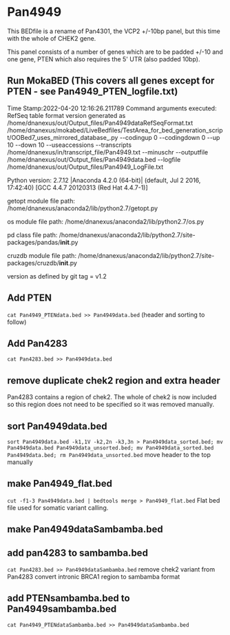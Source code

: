 # Pan4949

This BEDfile is a rename of Pan4301, the VCP2 +/-10bp panel, but this time with the whole of CHEK2 gene.

This panel consists of a number of genes which are to be padded +/-10 and one gene, PTEN which also requires the 5' UTR (also padded 10bp).
## Run MokaBED (This covers all genes except for PTEN - see Pan4949_PTEN_logfile.txt)
Time Stamp:2022-04-20 12:16:26.211789
Command arguments executed:
RefSeq table format version generated as /home/dnanexus/out/Output_files/Pan4949dataRefSeqFormat.txt
/home/dnanexus/mokabed/LiveBedfiles/TestArea_for_bed_generation_script/OOBed7_uses_mirrored_database_.py --codingup 0 --codingdown 0 --up 10 --down 10 --useaccessions --transcripts /home/dnanexus/in/transcript_file/Pan4949.txt --minuschr --outputfile /home/dnanexus/out/Output_files/Pan4949data.bed --logfile /home/dnanexus/out/Output_files/Pan4949_LogFile.txt 

 Python version: 2.7.12 |Anaconda 4.2.0 (64-bit)| (default, Jul  2 2016, 17:42:40) 
[GCC 4.4.7 20120313 (Red Hat 4.4.7-1)]

 getopt module file path: /home/dnanexus/anaconda2/lib/python2.7/getopt.py

 os module file path: /home/dnanexus/anaconda2/lib/python2.7/os.py

 pd class file path: /home/dnanexus/anaconda2/lib/python2.7/site-packages/pandas/__init__.py

 cruzdb module file path: /home/dnanexus/anaconda2/lib/python2.7/site-packages/cruzdb/__init__.py

version as defined by git tag = v1.2

## Add PTEN
`cat Pan4949_PTENdata.bed >> Pan4949data.bed`
(header and sorting to follow)
## Add Pan4283
`cat Pan4283.bed >> Pan4949data.bed`

## remove duplicate chek2 region and extra header
Pan4283 contains a region of chek2. The whole of chek2 is now included so this region does not need to be specified so it was removed manually.
## sort Pan4949data.bed
`sort Pan4949data.bed -k1,1V -k2,2n -k3,3n > Pan4949data_sorted.bed; mv Pan4949data.bed Pan4949data_unsorted.bed; mv Pan4949data_sorted.bed Pan4949data.bed; rm Pan4949data_unsorted.bed`
move header to the top manually
## make Pan4949_flat.bed
`cut -f1-3 Pan4949data.bed | bedtools merge > Pan4949_flat.bed`
Flat bed file used for somatic variant calling.

## make Pan4949dataSambamba.bed
## add pan4283 to sambamba.bed
`cat Pan4283.bed >> Pan4949dataSambamba.bed`
remove chek2 variant from Pan4283
convert intronic BRCA1 region to sambamba format

## add PTENsambamba.bed to Pan4949sambamba.bed
`cat Pan4949_PTENdataSambamba.bed >> Pan4949dataSambamba.bed`